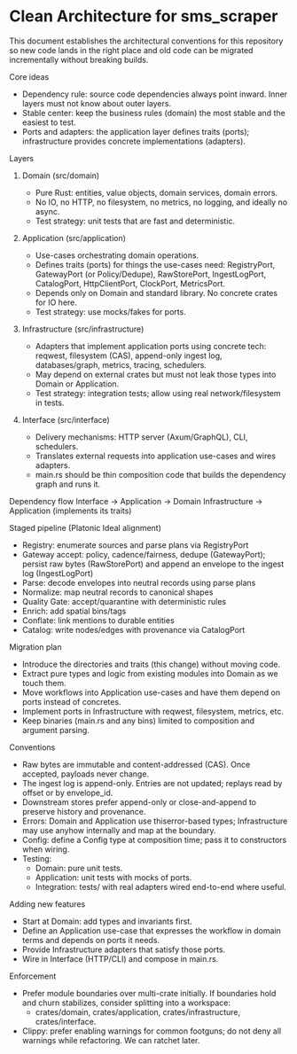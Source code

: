 # Clean Architecture for sms_scraper

This document establishes the architectural conventions for this repository so new code lands in the right place and old code can be migrated incrementally without breaking builds.

Core ideas
- Dependency rule: source code dependencies always point inward. Inner layers must not know about outer layers.
- Stable center: keep the business rules (domain) the most stable and the easiest to test.
- Ports and adapters: the application layer defines traits (ports); infrastructure provides concrete implementations (adapters).

Layers
1) Domain (src/domain)
   - Pure Rust: entities, value objects, domain services, domain errors.
   - No IO, no HTTP, no filesystem, no metrics, no logging, and ideally no async.
   - Test strategy: unit tests that are fast and deterministic.

2) Application (src/application)
   - Use-cases orchestrating domain operations.
   - Defines traits (ports) for things the use-cases need: RegistryPort, GatewayPort (or Policy/Dedupe), RawStorePort, IngestLogPort, CatalogPort, HttpClientPort, ClockPort, MetricsPort.
   - Depends only on Domain and standard library. No concrete crates for IO here.
   - Test strategy: use mocks/fakes for ports.

3) Infrastructure (src/infrastructure)
   - Adapters that implement application ports using concrete tech: reqwest, filesystem (CAS), append-only ingest log, databases/graph, metrics, tracing, schedulers.
   - May depend on external crates but must not leak those types into Domain or Application.
   - Test strategy: integration tests; allow using real network/filesystem in tests.

4) Interface (src/interface)
   - Delivery mechanisms: HTTP server (Axum/GraphQL), CLI, schedulers.
   - Translates external requests into application use-cases and wires adapters.
   - main.rs should be thin composition code that builds the dependency graph and runs it.

Dependency flow
Interface -> Application -> Domain
Infrastructure -> Application (implements its traits)

Staged pipeline (Platonic Ideal alignment)
- Registry: enumerate sources and parse plans via RegistryPort
- Gateway accept: policy, cadence/fairness, dedupe (GatewayPort); persist raw bytes (RawStorePort) and append an envelope to the ingest log (IngestLogPort)
- Parse: decode envelopes into neutral records using parse plans
- Normalize: map neutral records to canonical shapes
- Quality Gate: accept/quarantine with deterministic rules
- Enrich: add spatial bins/tags
- Conflate: link mentions to durable entities
- Catalog: write nodes/edges with provenance via CatalogPort

Migration plan
- Introduce the directories and traits (this change) without moving code.
- Extract pure types and logic from existing modules into Domain as we touch them.
- Move workflows into Application use-cases and have them depend on ports instead of concretes.
- Implement ports in Infrastructure with reqwest, filesystem, metrics, etc.
- Keep binaries (main.rs and any bins) limited to composition and argument parsing.

Conventions
- Raw bytes are immutable and content-addressed (CAS). Once accepted, payloads never change.
- The ingest log is append-only. Entries are not updated; replays read by offset or by envelope_id.
- Downstream stores prefer append-only or close-and-append to preserve history and provenance.
- Errors: Domain and Application use thiserror-based types; Infrastructure may use anyhow internally and map at the boundary.
- Config: define a Config type at composition time; pass it to constructors when wiring.
- Testing:
  - Domain: pure unit tests.
  - Application: unit tests with mocks of ports.
  - Integration: tests/ with real adapters wired end-to-end where useful.

Adding new features
- Start at Domain: add types and invariants first.
- Define an Application use-case that expresses the workflow in domain terms and depends on ports it needs.
- Provide Infrastructure adapters that satisfy those ports.
- Wire in Interface (HTTP/CLI) and compose in main.rs.

Enforcement
- Prefer module boundaries over multi-crate initially. If boundaries hold and churn stabilizes, consider splitting into a workspace:
  - crates/domain, crates/application, crates/infrastructure, crates/interface.
- Clippy: prefer enabling warnings for common footguns; do not deny all warnings while refactoring. We can ratchet later.


